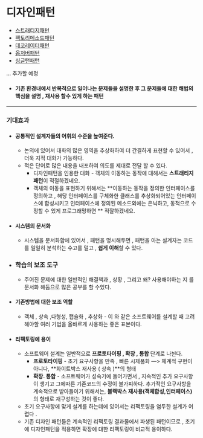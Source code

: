 # 디자인패턴

* [스트래티지패턴](./스트래티지패턴/README.md)
* [팩토리메소드패턴](./팩토리메소드패턴/README.md)
* [데코레이터패턴](./데코레이터패턴/README.md)
* [옵저버패턴](./옵저버패턴/README.md)
* [싱글턴패턴](./싱글턴패턴/README.md)

... 추가할 예정

- #### 기존 환경내에서 반복적으로 일어나는 문제들을 설명한 후 그 문제들에 대한 해법의 핵심을 설명 , 재사용 할수 있게 하는 패턴

---

### 기대효과

- #### 공통적인 설계자들의 어휘의 수준을 높여준다.

  - 논의에 있어서 대화의 많은 영역을 추상화하여 더 간결하게 표현할 수 있어서 , 더욱 지적 대화가 가능하다.
  - 적은 단어로 많은 내용을 내포하여 의도를 제대로 전달 할 수 있다.
    * 디자인패턴을 인용한 대화 - 객체의 이동하는 동작에 대해서는 **스트래티지패턴**이 적절하겠네요.
    * 객체의 이동을 표현하기 위해서는 **이동하는 동작을 정의한 인터페이스를 정의하고 , 해당 인터페이스를 구체화한 클래스를 추상화되어있는 인터페이스에 합성시키고 인터페이스에 정의된 메소드외에는 은닉하고, 동적으로 수정할 수 있게 프로그래밍하면 ** 적잘하겠네요.

- #### 시스템의 문서화

  - 시스템을 문서화함에 있어서 , 패턴을 명시해두면 , 패턴을 아는 설계자는 코드를 일일히 분석하는 수고를 덜고 , **쉽게 이해**할 수 있다.

- ### 학습의 보조 도구

  - 주어진 문제에 대한 일반적인 해결책과 , 상황 , 그리고 왜? 사용해야하는 지 를 문서화 해둠으로 많은 공부를 할 수있다.

- #### 기존방법에 대한 보조 역할

  - 객체 , 상속 ,다형성, 캡슐화 , 추상화 - 이 와 같은 소프트웨어를 설계할 때 고려해야할 여러 기법을 올바르게 사용하는 좋은 표본이다.

- #### 리팩토링에 용이

  - 소프트웨어 설계는 일반적으로 **프로토타이핑 , 확장 , 통합** 단계로 나뉜다.
    - **프로토타이핑** - 초기 요구사항을 만족 , 빠른 시제품화 —> 체계적 구현이 아니다, **화이트박스 재사용 ( 상속 )**의 형태
    - **확장.  통합** - 소프트웨어가 성숙기에 들어가면서 , 지속적인 추가 요구사항이 생기고 그에따른 기존코드의 수정이 불가피하다.  추가적인 요구사항을 계속적으로 받아들이기 위해서는, **블랙박스 재사용(객체합성,인터페이스)** 의 형태로 재구성하는 것이 좋다.
  - 초기 요구사항에 맞게 설계를 하는데에 있어서는 리팩토링을 염두한 설계가 어렵다 .
  - 기존 디자인 패턴들은 계속적인 리팩토링 결과물에서 파생된 패턴이므로 , 초기에 디자인패턴을 적용하면 확장에 대한 리팩토링이 비교적 용이하다.

